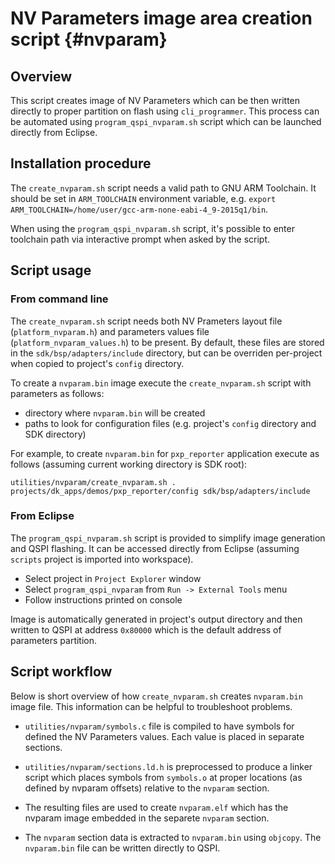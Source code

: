 NV Parameters image area creation script {#nvparam}
===================================================

## Overview

This script creates image of NV Parameters which can be then written directly to proper partition on
flash using `cli_programmer`. This process can be automated using `program_qspi_nvparam.sh` script
which can be launched directly from Eclipse.

## Installation procedure

The `create_nvparam.sh` script needs a valid path to GNU ARM Toolchain. It should be set in `ARM_TOOLCHAIN`
environment variable, e.g. `export ARM_TOOLCHAIN=/home/user/gcc-arm-none-eabi-4_9-2015q1/bin`.

When using the `program_qspi_nvparam.sh` script, it's possible to enter toolchain path via
interactive prompt when asked by the script.

## Script usage

### From command line

The `create_nvparam.sh` script needs both NV Prameters layout file (`platform_nvparam.h`) and
parameters values file (`platform_nvparam_values.h`) to be present. By default, these files are
stored in the `sdk/bsp/adapters/include` directory, but can be overriden per-project when copied to
project's `config` directory.

To create a `nvparam.bin` image execute the `create_nvparam.sh` script with parameters as follows:
- directory where `nvparam.bin` will be created
- paths to look for configuration files (e.g. project's `config` directory and SDK directory)

For example, to create `nvparam.bin` for `pxp_reporter` application execute as follows (assuming
current working directory is SDK root):

    utilities/nvparam/create_nvparam.sh . projects/dk_apps/demos/pxp_reporter/config sdk/bsp/adapters/include

### From Eclipse

The `program_qspi_nvparam.sh` script is provided to simplify image generation and QSPI flashing.
It can be accessed directly from Eclipse (assuming `scripts` project is imported into workspace).

- Select project in `Project Explorer` window
- Select `program_qspi_nvparam` from `Run -> External Tools` menu
- Follow instructions printed on console

Image is automatically generated in project's output directory and then written to QSPI at address
`0x80000` which is the default address of parameters partition.

## Script workflow

Below is short overview of how `create_nvparam.sh` creates `nvparam.bin` image file. This information
can be helpful to troubleshoot problems.

- `utilities/nvparam/symbols.c` file is compiled to have symbols for defined the NV Parameters values.
  Each value is placed in separate sections.

- `utilities/nvparam/sections.ld.h` is preprocessed to produce a linker script which places symbols
  from `symbols.o` at proper locations (as defined by nvparam offsets) relative to the `nvparam`
  section.

- The resulting files are used to create `nvparam.elf` which has the nvparam image embedded in the
  separete `nvparam` section.

- The `nvparam` section data is extracted to `nvparam.bin` using `objcopy`. The `nvparam.bin` file
  can be written directly to QSPI.
